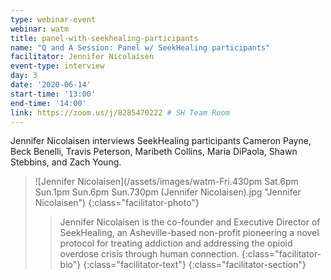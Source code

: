 ```yaml
---
type: webinar-event
webinar: watm
title: panel-with-seekhealing-participants
name: "Q and A Session: Panel w/ SeekHealing participants"
facilitator: Jennifer Nicolaisen
event-type: interview
day: 3
date: '2020-06-14'
start-time: '13:00'
end-time: '14:00'
link: https://zoom.us/j/8285470222 # SH Team Room
---
```


Jennifer Nicolaisen interviews SeekHealing participants Cameron Payne, Beck Benelli, Travis Peterson, Maribeth Collins, Maria DiPaola, Shawn Stebbins, and Zach Young.

> ![Jennifer Nicolaisen](/assets/images/watm-Fri.430pm Sat.6pm Sun.1pm Sun.6pm Sun.730pm (Jennifer Nicolaisen).jpg "Jennifer Nicolaisen")
> {:class="facilitator-photo"}
>
> > Jennifer Nicolaisen is the co-founder and Executive Director of SeekHealing, an Asheville-based non-profit pioneering a novel protocol for treating addiction and addressing the opioid overdose crisis through human connection.
> > {:class="facilitator-bio"}
> {:class="facilitator-text"}
{:class="facilitator-section"}
